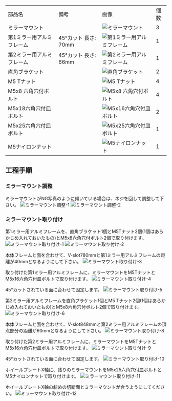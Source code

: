 <table class="packing-list">
    <tbody>
        <tr>
            <td>部品名</td>
            <td>備考</td>
            <td class="packing-img">画像</td>
            <td>個数</td>
        </tr>
        <tr>
            <td>ミラーマウント</td>
            <td></td>
            <td><img src="./images/packing/032.jpg" alt="ミラーマウント"></td>
            <td>3</td>
        </tr>
        <tr>
            <td>第1ミラー用アルミフレーム</td>
            <td>45°カット 長さ: 70mm</td>
            <td><img src="./images/packing/015.jpg" alt="第1ミラー用アルミフレーム"></td>
            <td>1</td>
        </tr>
        <tr>
            <td>第2ミラー用アルミフレーム</td>
            <td>45°カット 長さ: 66mm</td>
            <td><img src="./images/packing/016.jpg" alt="第2ミラー用アルミフレーム"></td>
            <td>1</td>
        </tr>
        <tr>
            <td>直角ブラケット</td>
            <td></td>
            <td><img src="./images/packing/029.jpg" alt="直角ブラケット"></td>
            <td>2</td>
        </tr>
        <tr>
            <td>M5 Tナット</td>
            <td></td>
            <td><img src="./images/packing/030.jpg" alt="M5 Tナット"></td>
            <td>4</td>
        </tr>
        <tr>
            <td>M5x8 六角穴付ボルト</td>
            <td></td>
            <td><img src="./images/packing/031.jpg" alt="M5x8 六角穴付ボルト"></td>
            <td>4</td>
        </tr>
        <tr>
            <td>M5x18六角穴付皿ボルト</td>
            <td></td>
            <td><img src="./images/packing/106.jpg" alt="M5x16六角穴付皿ボルト"></td>
            <td>2</td>
        </tr>
        <tr>
            <td>M5x25六角穴付皿ボルト</td>
            <td></td>
            <td><img src="./images/packing/108.jpg" alt="M5x25六角穴付皿ボルト"></td>
            <td>1</td>
        </tr>
        <tr>
            <td>M5ナイロンナット</td>
            <td></td>
            <td><img src="./images/packing/115.jpg" alt="M5ナイロンナット"></td>
            <td>1</td>
        </tr>
    </tbody>
</table>

## 工程手順

### ミラーマウント調整
ミラーマウントがNG写真のように傾いている場合は、ネジを回して調整して下さい。
<img src="./images/21/001.jpg" alt="ミラーマウント調整-1">
<img src="./images/21/002.jpg" alt="ミラーマウント調整-2">

### ミラーマウント取り付け
第1ミラー用アルミフレームを、直角ブラケット1個とM5Tナット2個(1個はあらかじめ入れておいたもの)とM5x8六角穴付ボルト2個で取り付けます。
<img src="./images/21/003.jpg" alt="ミラーマウント取り付け-1">
<img src="./images/21/004.jpg" alt="ミラーマウント取り付け-2">

本体フレームと面を合わせて、V-slot780mmと第1ミラー用アルミフレームの距離が40mmとなるようにして下さい。
<img src="./images/21/005.jpg" alt="ミラーマウント取り付け-3">

取り付けた第1ミラー用アルミフレームに、ミラーマウントをM5TナットとM5x16六角穴付皿ボルトで取り付けます。
<img src="./images/21/006.jpg" alt="ミラーマウント取り付け-4">

45°カットされている面に合わせて固定します。
<img src="./images/21/007.jpg" alt="ミラーマウント取り付け-5">

第2ミラー用アルミフレームを直角ブラケット1個とM5 Tナット2個(1個はあらかじめ入れておいたもの)とM5x8六角穴付ボルト2個で取り付けます。
<img src="./images/21/008.jpg" alt="ミラーマウント取り付け-6">

本体フレームと面を合わせて、V-slot848mmと第2ミラー用アルミフレームの頂点部分の距離が60mmとなるようにして下さい。
<img src="./images/21/010.jpg" alt="ミラーマウント取り付け-8">

取り付けた第2ミラー用アルミフレームに、ミラーマウントをM5TナットとM5x16六角穴付皿ボルトで取り付けます。
<img src="./images/21/011.jpg" alt="ミラーマウント取り付け-9">

45°カットされている面に合わせて固定します。
<img src="./images/21/012.jpg" alt="ミラーマウント取り付け-10">

ホイールプレートX軸に、残りのミラーマウントをM5x25六角穴付皿ボルトとM5ナイロンナットで取り付けます。
<img src="./images/21/013.jpg" alt="ミラーマウント取り付け-11">

ホイールプレートX軸の斜めの切断面とミラーマウントが合うようにしてください。
<img src="./images/21/014.jpg" alt="ミラーマウント取り付け-12">
